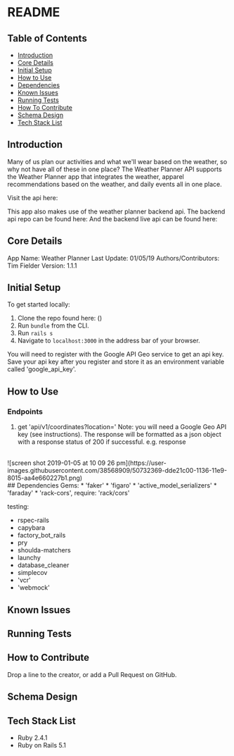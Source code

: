 # README
## Table of Contents

* [Introduction](#introduction)
* [Core Details](#core-details)
* [Initial Setup](#initial-setup)
* [How to Use](#how-to-use)
* [Dependencies](#dependencies)
* [Known Issues](#known-issues)
* [Running Tests](#running-tests)
* [How To Contribute](#how-to-contribute)
* [Schema Design](#schema-design)
* [Tech Stack List](#tech-stack-list)

## <a name="introduction"></a>Introduction
  Many of us plan our activities and what we'll wear based on the weather, so why not have all of these in one place? The Weather Planner API supports the Weather Planner app that integrates the weather, apparel recommendations based on the weather, and daily events all in one place.

  Visit the api here:

  This app also makes use of the weather planner backend api.
  The backend api repo can be found here:
  And the backend live api can be found here:

## <a name="core-details"></a>Core Details
  App Name: Weather Planner
  Last Update: 01/05/19
  Authors/Contributors: Tim Fielder
  Version: 1.1.1

## <a name="initial-setup"></a>Initial Setup
  To get started locally:
  1. Clone the repo found here: ()
  2. Run `bundle` from the CLI.
  3. Run `rails s`
  4. Navigate to `localhost:3000` in the address bar of your browser.

  You will need to register with the Google API Geo service to get an api key.
  Save your api key after you register and store it as an environment variable called 'google_api_key'.

## <a name="how-to-use"></a>How to Use
### Endpoints
1. get 'api/v1/coordinates?location=<location of your choice>'
  Note: you will need a Google Geo API key (see instructions).
  The response will be formatted as a json object with a response status of 200 if successful.
  e.g. response
  <br>
  ![screen shot 2019-01-05 at 10 09 26 pm](https://user-images.githubusercontent.com/38568909/50732369-dde21c00-1136-11e9-8015-aa4e660227b1.png)
  <br>
## <a name="dependencies"></a>Dependencies
Gems:
* 'faker'
* 'figaro'
* 'active_model_serializers'
* 'faraday'
* 'rack-cors', require: 'rack/cors'

testing:
* rspec-rails
* capybara
* factory_bot_rails
* pry
* shoulda-matchers
* launchy
* database_cleaner
* simplecov
* 'vcr'
* 'webmock'

## <a name="known-issues"></a>Known Issues

## <a name="running-tests"></a>Running Tests

## <a name="how-to-contribute"></a>How to Contribute
  Drop a line to the creator, or add a Pull Request on GitHub.
## <a name="schema-design"></a>Schema Design

## <a name="tech-stack-list"></a>Tech Stack List
* Ruby 2.4.1
* Ruby on Rails 5.1
